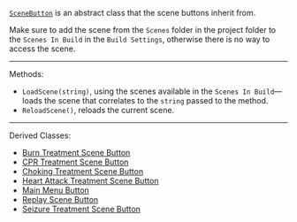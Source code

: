 [```SceneButton```](https://github.com/CMotley8/First-Aid-Training/blob/d1d3a9e8d2c5cebfae482eee766b5b282edbddc4/Assets/Scripts/Menu%20Button%20Scripts/SceneButton.cs) is an abstract class that the scene buttons inherit from.

Make sure to add the scene from the ```Scenes``` folder in the project folder to the ```Scenes In Build``` in the ```Build Settings```, otherwise there is no way to access the scene.

***

Methods:
- ```LoadScene(string)```, using the scenes available in the ```Scenes In Build```— loads the scene that correlates to the ```string``` passed to the method.
- ```ReloadScene()```, reloads the current scene.

***

Derived Classes:
- [Burn Treatment Scene Button](Burn-Treatment-Scene-Button)
- [CPR Treatment Scene Button](CPR-Treatment-Scene-Button)
- [Choking Treatment Scene Button](Choking-Treatment-Scene-Button)
- [Heart Attack Treatment Scene Button](Heart-Attack-Treatment-Scene-Button)
- [Main Menu Button](Main-Menu-Button)
- [Replay Scene Button](Replay-Scene-Button)
- [Seizure Treatment Scene Button](Seizure-Treatment-Scene-Button)
